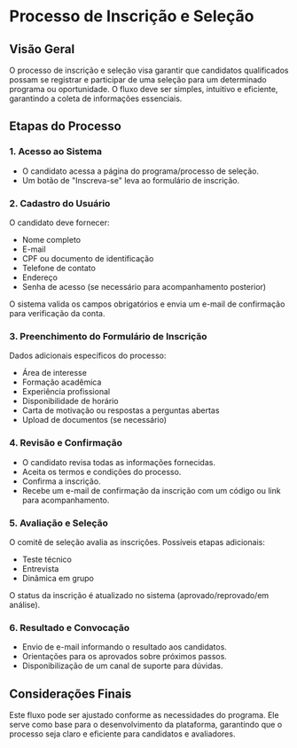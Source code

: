 # Processo de Inscrição e Seleção

## Visão Geral
O processo de inscrição e seleção visa garantir que candidatos qualificados possam se registrar e participar de uma seleção para um determinado programa ou oportunidade. O fluxo deve ser simples, intuitivo e eficiente, garantindo a coleta de informações essenciais.

## Etapas do Processo

### 1. Acesso ao Sistema
- O candidato acessa a página do programa/processo de seleção.
- Um botão de "Inscreva-se" leva ao formulário de inscrição.

### 2. Cadastro do Usuário
O candidato deve fornecer:
- Nome completo
- E-mail
- CPF ou documento de identificação
- Telefone de contato
- Endereço
- Senha de acesso (se necessário para acompanhamento posterior)

O sistema valida os campos obrigatórios e envia um e-mail de confirmação para verificação da conta.

### 3. Preenchimento do Formulário de Inscrição
Dados adicionais específicos do processo:
- Área de interesse
- Formação acadêmica
- Experiência profissional
- Disponibilidade de horário
- Carta de motivação ou respostas a perguntas abertas
- Upload de documentos (se necessário)

### 4. Revisão e Confirmação
- O candidato revisa todas as informações fornecidas.
- Aceita os termos e condições do processo.
- Confirma a inscrição.
- Recebe um e-mail de confirmação da inscrição com um código ou link para acompanhamento.

### 5. Avaliação e Seleção
O comitê de seleção avalia as inscrições.
Possíveis etapas adicionais:
- Teste técnico
- Entrevista
- Dinâmica em grupo

O status da inscrição é atualizado no sistema (aprovado/reprovado/em análise).

### 6. Resultado e Convocação
- Envio de e-mail informando o resultado aos candidatos.
- Orientações para os aprovados sobre próximos passos.
- Disponibilização de um canal de suporte para dúvidas.

## Considerações Finais
Este fluxo pode ser ajustado conforme as necessidades do programa. Ele serve como base para o desenvolvimento da plataforma, garantindo que o processo seja claro e eficiente para candidatos e avaliadores.

